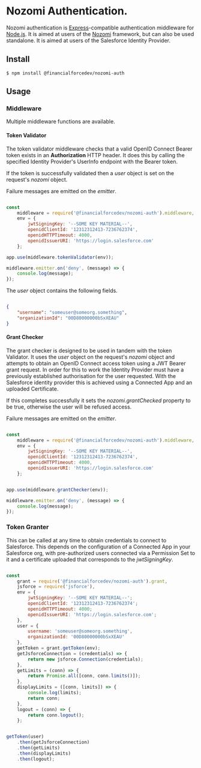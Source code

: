 # Nozomi Authentication.

Nozomi authentication is [Express](http://expressjs.com/)-compatible authentication
middleware for [Node.js](http://nodejs.org/). It is aimed at users of the [Nozomi]() framework, but can also be used standalone. It is aimed at users of the Salesforce Identity Provider.

## Install

```
$ npm install @financialforcedev/nozomi-auth
```

## Usage

### Middleware

Multiple middleware functions are available.

#### Token Validator

The token validator middleware checks that a valid OpenID Connect Bearer token exists in an **Authorization** HTTP header. It does this by calling the specified Identity Provider's UserInfo endpoint with the Bearer token.

If the token is successfully validated then a *user* object is set on the request's *nozomi* object.

Failure messages are emitted on the *emitter*.

```javascript

const
	middleware = require('@financialforcedev/nozomi-auth').middleware,
	env = {
    	jwtSigningKey: '--SOME KEY MATERIAL--',
    	openidClientId: '12312312413-7236762374',
    	openidHTTPTimeout: 4000,
    	openidIssuerURI: 'https://login.salesforce.com'
	};

app.use(middleware.tokenValidator(env));

middleware.emitter.on('deny', (message) => {
    console.log(message);
});


```

The *user* object contains the following fields.

```json

{
	"username": "someuser@someorg.something",
	"organizationId": "00D80000000bSxXEAU"
}

```

#### Grant Checker

The grant checker is designed to be used in tandem with the token Validator. It uses the *user* object on the request's *nozomi* object and attempts to obtain an OpenID Connect access token using a JWT Bearer grant request. In order for this to work the Identity Provider must have a previously established authorisation for the user requested. With the Salesforce identity provider this is achieved using a Connected App and an uploaded Certificate.

If this completes successfully it sets the *nozomi.grantChecked* property to be true, otherwise the user will be refused access.

Failure messages are emitted on the *emitter*.

```javascript

const
	middleware = require('@financialforcedev/nozomi-auth').middleware,
	env = {
    	jwtSigningKey: '--SOME KEY MATERIAL--',
    	openidClientId: '12312312413-7236762374',
    	openidHTTPTimeout: 4000,
    	openidIssuerURI: 'https://login.salesforce.com'
	};


app.use(middleware.grantChecker(env));

middleware.emitter.on('deny', (message) => {
    console.log(message);
});


```

### Token Granter

This can be called at any time to obtain credentials to connect to Salesforce. This depends on the configuration of a Connected App in your Salesforce org, with pre-authorized users connected via a Permission Set to it and a certificate uploaded that corresponds to the *jwtSigningKey*.

```javascript

const
	grant = require('@financialforcedev/nozomi-auth').grant,
	jsforce = require('jsforce'),
	env = {
    	jwtSigningKey: '--SOME KEY MATERIAL--';
    	openidClientId: '12312312413-7236762374';
    	openidHTTPTimeout: 4000;
    	openidIssuerURI: 'https://login.salesforce.com';
	},
	user = {
		username: 'someuser@someorg.something',
		organizationId: '00D80000000bSxXEAU'
	},
	getToken = grant.getToken(env);
	getJsforceConnection = (credentials) => {
		return new jsforce.Connection(credentials);
	},
	getLimits = (conn) => {
		return Promise.all([conn, conn.limits()]);
	},
	displayLimits = ([conn, limits]) => {
		console.log(limits);
		return conn;
	},
	logout = (conn) => {
		return conn.logout();
	};


getToken(user)
	.then(getJsforceConnection)
	.then(getLimits)
	.then(displayLimits)
	.then(logout);

```